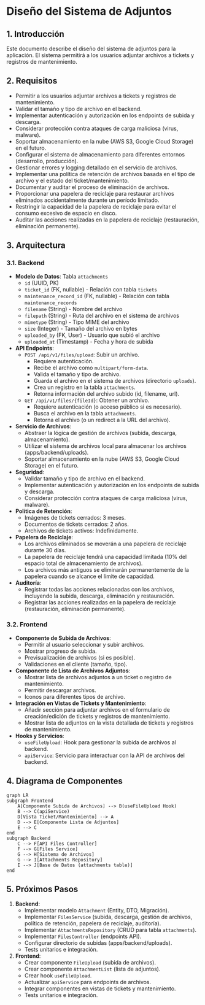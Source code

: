 # Diseño del Sistema de Adjuntos

## 1. Introducción

Este documento describe el diseño del sistema de adjuntos para la aplicación. El sistema permitirá a los usuarios adjuntar archivos a tickets y registros de mantenimiento.

## 2. Requisitos

- Permitir a los usuarios adjuntar archivos a tickets y registros de mantenimiento.
- Validar el tamaño y tipo de archivo en el backend.
- Implementar autenticación y autorización en los endpoints de subida y descarga.
- Considerar protección contra ataques de carga maliciosa (virus, malware).
- Soportar almacenamiento en la nube (AWS S3, Google Cloud Storage) en el futuro.
- Configurar el sistema de almacenamiento para diferentes entornos (desarrollo, producción).
- Gestionar errores y logging detallado en el servicio de archivos.
- Implementar una política de retención de archivos basada en el tipo de archivo y el estado del ticket/mantenimiento.
- Documentar y auditar el proceso de eliminación de archivos.
- Proporcionar una papelera de reciclaje para restaurar archivos eliminados accidentalmente durante un período limitado.
- Restringir la capacidad de la papelera de reciclaje para evitar el consumo excesivo de espacio en disco.
- Auditar las acciones realizadas en la papelera de reciclaje (restauración, eliminación permanente).

## 3. Arquitectura

### 3.1. Backend

- **Modelo de Datos**: Tabla `attachments`
  - `id` (UUID, PK)
  - `ticket_id` (FK, nullable) - Relación con tabla `tickets`
  - `maintenance_record_id` (FK, nullable) - Relación con tabla `maintenance_records`
  - `filename` (String) - Nombre del archivo
  - `filepath` (String) - Ruta del archivo en el sistema de archivos
  - `mimetype` (String) - Tipo MIME del archivo
  - `size` (Integer) - Tamaño del archivo en bytes
  - `uploaded_by` (FK, User) - Usuario que subió el archivo
  - `uploaded_at` (Timestamp) - Fecha y hora de subida
- **API Endpoints**:
  - `POST /api/v1/files/upload`: Subir un archivo.
    - Requiere autenticación.
    - Recibe el archivo como `multipart/form-data`.
    - Valida el tamaño y tipo de archivo.
    - Guarda el archivo en el sistema de archivos (directorio `uploads`).
    - Crea un registro en la tabla `attachments`.
    - Retorna información del archivo subido (id, filename, url).
  - `GET /api/v1/files/{fileId}`: Obtener un archivo.
    - Requiere autenticación (o acceso público si es necesario).
    - Busca el archivo en la tabla `attachments`.
    - Retorna el archivo (o un redirect a la URL del archivo).
- **Servicio de Archivos**:
  - Abstraer la lógica de gestión de archivos (subida, descarga, almacenamiento).
  - Utilizar el sistema de archivos local para almacenar los archivos (apps/backend/uploads).
  - Soportar almacenamiento en la nube (AWS S3, Google Cloud Storage) en el futuro.
- **Seguridad**:
  - Validar tamaño y tipo de archivo en el backend.
  - Implementar autenticación y autorización en los endpoints de subida y descarga.
  - Considerar protección contra ataques de carga maliciosa (virus, malware).
- **Política de Retención**:
  - Imágenes de tickets cerrados: 3 meses.
  - Documentos de tickets cerrados: 2 años.
  - Archivos de tickets activos: Indefinidamente.
- **Papelera de Reciclaje**:
  - Los archivos eliminados se moverán a una papelera de reciclaje durante 30 días.
  - La papelera de reciclaje tendrá una capacidad limitada (10% del espacio total de almacenamiento de archivos).
  - Los archivos más antiguos se eliminarán permanentemente de la papelera cuando se alcance el límite de capacidad.
- **Auditoría**:
  - Registrar todas las acciones relacionadas con los archivos, incluyendo la subida, descarga, eliminación y restauración.
  - Registrar las acciones realizadas en la papelera de reciclaje (restauración, eliminación permanente).

### 3.2. Frontend

- **Componente de Subida de Archivos**:
  - Permitir al usuario seleccionar y subir archivos.
  - Mostrar progreso de subida.
  - Previsualización de archivos (si es posible).
  - Validaciones en el cliente (tamaño, tipo).
- **Componente de Lista de Archivos Adjuntos**:
  - Mostrar lista de archivos adjuntos a un ticket o registro de mantenimiento.
  - Permitir descargar archivos.
  - Iconos para diferentes tipos de archivo.
- **Integración en Vistas de Tickets y Mantenimiento**:
  - Añadir sección para adjuntar archivos en el formulario de creación/edición de tickets y registros de mantenimiento.
  - Mostrar lista de adjuntos en la vista detallada de tickets y registros de mantenimiento.
- **Hooks y Servicios**:
  - `useFileUpload`: Hook para gestionar la subida de archivos al backend.
  - `apiService`: Servicio para interactuar con la API de archivos del backend.

## 4. Diagrama de Componentes

```mermaid
graph LR
subgraph Frontend
    A[Componente Subida de Archivos] --> B(useFileUpload Hook)
    B --> C(apiService)
    D[Vista Ticket/Mantenimiento] --> A
    D --> E[Componente Lista de Adjuntos]
    E --> C
end
subgraph Backend
    C --> F[API Files Controller]
    F --> G[Files Service]
    G --> H[Sistema de Archivos]
    G --> I[Attachments Repository]
    I --> J[Base de Datos (attachments table)]
end
```

## 5. Próximos Pasos

1.  **Backend**:
    - Implementar modelo `Attachment` (Entity, DTO, Migración).
    - Implementar `FilesService` (subida, descarga, gestión de archivos, política de retención, papelera de reciclaje, auditoría).
    - Implementar `AttachmentsRepository` (CRUD para tabla `attachments`).
    - Implementar `FilesController` (endpoints API).
    - Configurar directorio de subidas (apps/backend/uploads).
    - Tests unitarios e integración.
2.  **Frontend**:
    - Crear componente `FileUpload` (subida de archivos).
    - Crear componente `AttachmentList` (lista de adjuntos).
    - Crear hook `useFileUpload`.
    - Actualizar `apiService` para endpoints de archivos.
    - Integrar componentes en vistas de tickets y mantenimiento.
    - Tests unitarios e integración.
